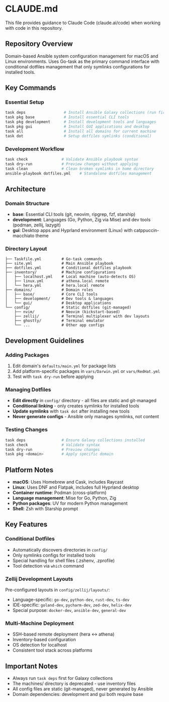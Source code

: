 # CLAUDE.md

This file provides guidance to Claude Code (claude.ai/code) when working with code in this repository.

## Repository Overview

Domain-based Ansible system configuration management for macOS and Linux environments. Uses Go-task as the primary command interface with conditional dotfiles management that only symlinks configurations for installed tools.

## Key Commands

### Essential Setup
```bash
task deps                 # Install Ansible Galaxy collections (run first!)
task pkg base             # Install essential CLI tools
task pkg development      # Install development tools and languages  
task pkg gui              # Install GUI applications and desktop
task all                  # Install all domains for current machine
task dot                  # Setup dotfiles symlinks (conditional)
```

### Development Workflow
```bash
task check               # Validate Ansible playbook syntax
task dry-run             # Preview changes without applying
task clean               # Clean broken symlinks in home directory
ansible-playbook dotfiles.yml    # Standalone dotfiles management
```

## Architecture

### Domain Structure
- **base**: Essential CLI tools (git, neovim, ripgrep, fzf, starship)
- **development**: Languages (Go, Python, Zig via Mise) and dev tools (podman, zellij, lazygit)
- **gui**: Desktop apps and Hyprland environment (Linux) with catppuccin-macchiato theme

### Directory Layout
```
├── Taskfile.yml         # Go-task commands
├── site.yml             # Main Ansible playbook
├── dotfiles.yml         # Conditional dotfiles playbook
├── inventory/           # Machine configurations
│   ├── localhost.yml    # Local machine (auto-detects OS)
│   ├── linux.yml        # athena.local remote
│   └── hera.yml         # hera.local remote
├── domains/             # Domain roles
│   ├── base/            # Core CLI tools
│   ├── development/     # Dev tools & languages
│   └── gui/             # Desktop applications
└── config/              # Static dotfiles (git-managed)
    ├── nvim/            # Neovim (kickstart-based)
    ├── zellij/          # Terminal multiplexer with dev layouts
    ├── ghostty/         # Terminal emulator
    └── ...              # Other app configs
```

## Development Guidelines

### Adding Packages
1. Edit domain's `defaults/main.yml` for package lists
2. Add platform-specific packages in `vars/Darwin.yml` or `vars/RedHat.yml`
3. Test with `task dry-run` before applying

### Managing Dotfiles
- **Edit directly** in `config/` directory - all files are static and git-managed
- **Conditional linking** - only creates symlinks for installed tools
- **Update symlinks** with `task dot` after installing new tools
- **Never generate configs** - Ansible only manages symlinks, not content

### Testing Changes
```bash
task deps                # Ensure Galaxy collections installed
task check               # Validate syntax
task dry-run             # Preview changes
task pkg <domain>        # Apply specific domain
```

## Platform Notes

- **macOS**: Uses Homebrew and Cask, includes Raycast
- **Linux**: Uses DNF and Flatpak, includes full Hyprland desktop
- **Container runtime**: Podman (cross-platform)
- **Language management**: Mise for Go, Python, Zig
- **Python packages**: UV for modern Python management
- **Shell**: Zsh with Starship prompt

## Key Features

### Conditional Dotfiles
- Automatically discovers directories in `config/`
- Only symlinks configs for installed tools
- Special handling for shell files (.zshenv, .zprofile)
- Tool detection via `which` command

### Zellij Development Layouts
Pre-configured layouts in `config/zellij/layouts/`:
- Language-specific: `go-dev`, `python-dev`, `rust-dev`, `ts-dev`
- IDE-specific: `goland-dev`, `pycharm-dev`, `zed-dev`, `helix-dev`
- Special purpose: `docker-dev`, `ansible-dev`, `general-dev`

### Multi-Machine Deployment
- SSH-based remote deployment (hera ↔ athena)
- Inventory-based configuration
- OS detection for localhost
- Consistent tool stack across platforms

## Important Notes

- Always run `task deps` first for Galaxy collections
- The machines/ directory is deprecated - use inventory files
- All config files are static (git-managed), never generated by Ansible
- Domain dependencies: development and gui both require base